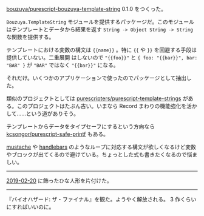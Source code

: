 [bouzuya/purescript-bouzuya-template-string][] 0.1.0 をつくった。

`Bouzuya.TemplateString` モジュールを提供するパッケージだ。このモジュールはテンプレートとデータから結果を返す `String -> Object String -> String` な関数を提供する。

テンプレートにおける変数の構文は `{{name}}` 。特に `{{` や `}}` を回避する手段は提供していない。二重展開 はしないので `"{{foo}}"` と `{ foo: "{{bar}}", bar: "BAR" }` が `"BAR"` ではなく `"{{bar}}"` になる。

それだけ。いくつかのアプリケーションで使ったのでパッケージとして抽出した。

類似のプロジェクトとしては [purescripters/purescript-template-strings][] がある。このプロジェクトはたぶん古い。いまなら Record まわりの機能強化を活かして……という道がありそう。

テンプレートからデータをタイプセーフにするという方向なら [kcsongor/purescript-safe-printf][] もある。

[mustache](https://mustache.github.io/) や [handlebars](http://handlebarsjs.com/) のようなループに対応する構文が欲しくなるけど変数やブロックが出てくるので避けている。ちょっとした式も書きたくなるので悩ましい。

---

[2019-02-20][] に飾ったひな人形を片付けた。

---

『バイオハザード: ザ・ファイナル』を観た。ようやく解放される。 3 作くらいにすればいいのに。

[2019-02-20]: https://blog.bouzuya.net/2019/02/20/
[bouzuya/purescript-bouzuya-template-string]: https://github.com/bouzuya/purescript-bouzuya-template-string
[kcsongor/purescript-safe-printf]: https://github.com/kcsongor/purescript-safe-printf
[purescripters/purescript-template-strings]: https://github.com/purescripters/purescript-template-strings

